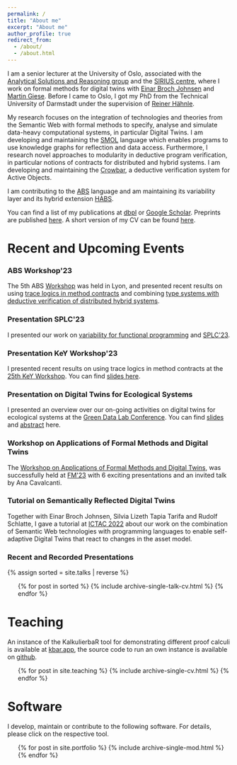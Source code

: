 ```yaml
---
permalink: /
title: "About me"
excerpt: "About me"
author_profile: true
redirect_from: 
  - /about/
  - /about.html
---
```


I am a senior lecturer at the University of Oslo, associated with the [Analytical Solutions and Reasoning group](https://www.mn.uio.no/ifi/english/research/groups/asr/index.html) 
and the [SIRIUS centre](https://sirius-labs.no), where I work on formal methods for digital twins with [Einar Broch Johnsen](https://ebjohnsen.org) and [Martin Giese](https://www.mn.uio.no/ifi/english/people/aca/martingi/). Before I came to Oslo, I got my PhD from the Technical University of Darmstadt under the supervision of [Reiner Hähnle](https://www.informatik.tu-darmstadt.de/se/gruppenmitglieder/groupmembers_detailseite_30784.en.jsp).

My research focuses on the integration of technologies and theories from the Semantic Web with formal methods to specify, analyse and simulate data-heavy computational systems, in particular Digital Twins. I am developing and maintaining the [SMOL](https://smolang.org/) language which enables programs to use knowledge graphs for reflection and data access.
Furthermore, I research novel approaches to modularity in deductive program verification, in particular notions of contracts for distributed and hybrid systems.
I am developing and maintaining the [Crowbar](https://github.com/Edkamb/crowbar-tool), a deductive verification system for Active Objects.

I am contributing to the [ABS](https://abs-models.org) language and am maintaining its variability layer and its hybrid extension [HABS](https://formbar.raillab.de/en/publications-and-tools/hybrid-abs/).

You can find a list of my publications at [dbpl](https://dblp.org/pid/177/7383.html) or [Google Scholar](https://scholar.google.com/citations?user=-GBTulYAAAAJ). Preprints are published [here](/publications/). A short version of my CV can be found [here](files/cv_short.pdf).

# Recent and Upcoming Events

### ABS Workshop'23

The 5th ABS [Workshop](https://edkamb.github.io/ABS_23/) was held in Lyon, and 
presented recent results on using [trace logics in method contracts](files/abs23_slides_1.pdf) and combining [type systems with deductive verification of distributed hybrid systems](files/abs23_slides_2.pdf).


### Presentation SPLC'23

I presented our work on [variability for functional programming](files/splc23_slides.pdf) and [SPLC'23](https://2023.splc.net/). 


### Presentation KeY Workshop'23

I presented recent results on using trace logics in method contracts at the [25th KeY Workshop](https://www.key-project.org/key-symposium/key-symposium-2023/). You can find [slides here](files/key23_slides.pdf).



### Presentation on Digital Twins for Ecological Systems

I presented an overview over our on-going activities on digital twins for ecological systems at the [Green Data Lab Conference](https://www.nmbu.no/forside/en/events/greendatalab-conference). You can find [slides](files/gdl_slides.pdf) and [abstract](files/gdl_abstract.pdf) here.


### Workshop on Applications of Formal Methods and Digital Twins

The [Workshop on Applications of Formal Methods and Digital Twins](https://fm2023.isp.uni-luebeck.de/index.php/workshop-applications-of-formal-methods-and-digital-twins/), was successfully held at [FM'23](https://fm2023.isp.uni-luebeck.de/) with 6 exciting presentations and an invited talk by Ana Cavalcanti.


### Tutorial on Semantically Reflected Digital Twins

Together with Einar Broch Johnsen, Silvia Lizeth Tapia Tarifa and Rudolf Schlatte, I gave a tutorial at [ICTAC 2022](https://viam.science.tsu.ge/clas2022/ictac/school.html) about our work on the combination of Semantic Web technologies with programming languages to enable
self-adaptive Digital Twins that react to changes in the asset model.

### Recent and Recorded Presentations
{% assign sorted = site.talks | reverse %}
  <ul>{% for post in sorted %}
    {% include archive-single-talk-cv.html %}
  {% endfor %}</ul>

# Teaching
An instance of the KalkulierbaR tool for demonstrating different proof calculi is available at [kbar.app](http://kbar.app), the source code to run an own instance is available on [github](https://github.com/kalkulierbar/kalkulierbar).

  <ul>{% for post in site.teaching %}
    {% include archive-single-cv.html %}
  {% endfor %}</ul>


# Software
I develop, maintain or contribute to the following software. For details, please click on the respective tool.

  <ul>{% for post in site.portfolio %}
    {% include archive-single-mod.html %}
  {% endfor %}</ul>

